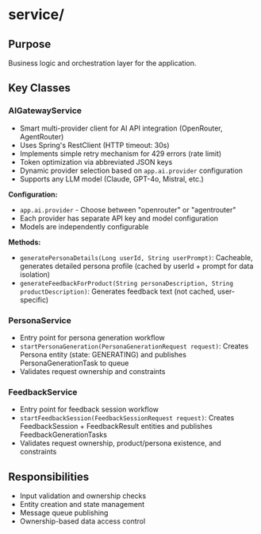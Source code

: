 # service/

## Purpose
Business logic and orchestration layer for the application.

## Key Classes

### AIGatewayService
- Smart multi-provider client for AI API integration (OpenRouter, AgentRouter)
- Uses Spring's RestClient (HTTP timeout: 30s)
- Implements simple retry mechanism for 429 errors (rate limit)
- Token optimization via abbreviated JSON keys
- Dynamic provider selection based on `app.ai.provider` configuration
- Supports any LLM model (Claude, GPT-4o, Mistral, etc.)

**Configuration:**
- `app.ai.provider` - Choose between "openrouter" or "agentrouter"
- Each provider has separate API key and model configuration
- Models are independently configurable

**Methods:**
- `generatePersonaDetails(Long userId, String userPrompt)`: Cacheable, generates detailed persona profile (cached by userId + prompt for data isolation)
- `generateFeedbackForProduct(String personaDescription, String productDescription)`: Generates feedback text (not cached, user-specific)

### PersonaService
- Entry point for persona generation workflow
- `startPersonaGeneration(PersonaGenerationRequest request)`: Creates Persona entity (state: GENERATING) and publishes PersonaGenerationTask to queue
- Validates request ownership and constraints

### FeedbackService
- Entry point for feedback session workflow
- `startFeedbackSession(FeedbackSessionRequest request)`: Creates FeedbackSession + FeedbackResult entities and publishes FeedbackGenerationTasks
- Validates request ownership, product/persona existence, and constraints

## Responsibilities
- Input validation and ownership checks
- Entity creation and state management
- Message queue publishing
- Ownership-based data access control
